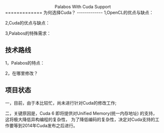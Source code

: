 <center>Palabos With Cuda Support</center>
=============
为何选择Cuda？
-------------
1,OpenCL的优点与缺点：

2,Cuda的优点与缺点：

3,Palabos的特殊需求：

技术路线
------------
1，Palabos的特点：

2，在哪里修改？

项目状态
------------
一，目前，由于本比较忙，尚未进行针对Cuda的修改工作;

二，关键原因是，Cuda 6 即将提供对Unified Memory(统一内存地址) 的支持，这将极大降低异构编程的复杂性，
为了降低编码的复杂性，决定对Cuda支持的工作要等到2014年Cuda发布之后进行。
